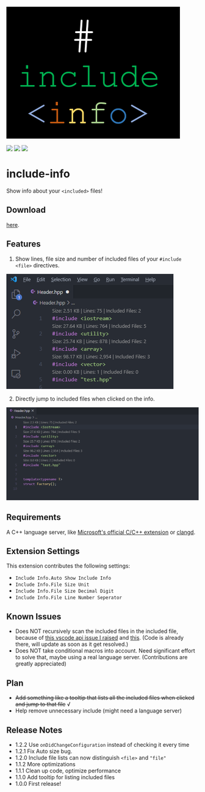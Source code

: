 ![](logo.png)


![](https://vsmarketplacebadge.apphb.com/version/HO-COOH.include-info.svg)
![](https://vsmarketplacebadge.apphb.com/installs-short/HO-COOH.include-info.svg)
![](https://vsmarketplacebadge.apphb.com/rating-short/HO-COOH.include-info.svg)


# include-info
Show info about your `<included>` files!

## Download 

[here](https://marketplace.visualstudio.com/items?itemName=HO-COOH.include-info).

## Features
1. Show lines, file size and number of included files of your `#include <file>` directives. 

![](https://raw.githubusercontent.com/HO-COOH/include-info/master/screenshots/1.png)

2. Directly jump to included files when clicked on the info.

![](https://raw.githubusercontent.com/HO-COOH/include-info/master/screenshots/GoToHeader.gif)


## Requirements
A C++ language server, like [Microsoft's official C/C++ extension](https://marketplace.visualstudio.com/items?itemName=ms-vscode.cpptools) or [clangd](https://marketplace.visualstudio.com/items?itemName=llvm-vs-code-extensions.vscode-clangd).

## Extension Settings
This extension contributes the following settings:
- `Include Info.Auto Show Include Info`
- `Include Info.File Size Unit`
- `Include Info.File Size Decimal Digit`
- `Include Info.File Line Number Seperator`

## Known Issues
- Does NOT recursively scan the included files in the included file, because of [this vscode api issue I raised](https://github.com/microsoft/vscode-cpptools/issues/7124) and [this](https://github.com/microsoft/vscode/issues/118085). (Code is already there, will update as soon as it get resolved.)
- Does NOT take conditional macros into account. Need significant effort to solve that, maybe using a real language server. (Contributions are greatly appreciated)

## Plan
- ~~Add something like a tooltip that lists all the included files when clicked and jump to that file~~  √
- Help remove unnecessary include (might need a language server)

## Release Notes
- 1.2.2 
Use `onDidChangeConfiguration` instead of checking it every time
- 1.2.1
Fix Auto size bug.
- 1.2.0
Include file lists can now distinguish `<file>` and `"file"`
- 1.1.2
More optimizations
- 1.1.1
Clean up code, optimize performance
- 1.1.0
Add tooltip for listing included files
- 1.0.0
First release!